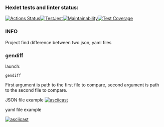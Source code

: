 ### Hexlet tests and linter status:
[![Actions Status](https://github.com/jLukatar/frontend-project-46/workflows/hexlet-check/badge.svg)](https://github.com/jLukatar/frontend-project-46/actions)[![TestJest](https://github.com/jLukatar/frontend-project-46/actions/workflows/jestTests.yml/badge.svg?branch=main)](https://github.com/jLukatar/frontend-project-46/actions/workflows/jestTests.yml)[![Maintainability](https://api.codeclimate.com/v1/badges/f63dde256377cc9049e9/maintainability)](https://codeclimate.com/github/jLukatar/frontend-project-46/maintainability)[![Test Coverage](https://api.codeclimate.com/v1/badges/f63dde256377cc9049e9/test_coverage)](https://codeclimate.com/github/jLukatar/frontend-project-46/test_coverage)
### INFO

Project find difference between two json, yaml files

### gendiff

launch:
```
gendiff
```
First argument is path to the first file to compare, second argument is path to the second file  to compare.

JSON file example
[![asciicast](https://asciinema.org/a/OihacwoQ4CbpriFgTuQrK0eo1.svg)](https://asciinema.org/a/OihacwoQ4CbpriFgTuQrK0eo1)

yaml file example 

[![asciicast](https://asciinema.org/a/OnPd8cDS3IzBF9AlI7S5KB1LR.svg)](https://asciinema.org/a/OnPd8cDS3IzBF9AlI7S5KB1LR)